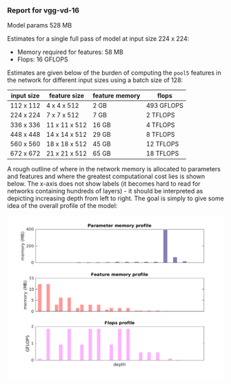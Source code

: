 ### Report for vgg-vd-16
Model params 528 MB 

Estimates for a single full pass of model at input size 224 x 224: 

* Memory required for features: 58 MB 
* Flops: 16 GFLOPS 

Estimates are given below of the burden of computing the `pool5` features in the network for different input sizes using a batch size of 128: 

| input size | feature size | feature memory | flops | 
|------------|--------------|----------------|-------| 
| 112 x 112 | 4 x 4 x 512 | 2 GB | 493 GFLOPS |
| 224 x 224 | 7 x 7 x 512 | 7 GB | 2 TFLOPS |
| 336 x 336 | 11 x 11 x 512 | 16 GB | 4 TFLOPS |
| 448 x 448 | 14 x 14 x 512 | 29 GB | 8 TFLOPS |
| 560 x 560 | 18 x 18 x 512 | 45 GB | 12 TFLOPS |
| 672 x 672 | 21 x 21 x 512 | 65 GB | 18 TFLOPS |

A rough outline of where in the network memory is allocated to parameters and features and where the greatest computational cost lies is shown below.  The x-axis does not show labels (it becomes hard to read for networks containing hundreds of layers) - it should be interpreted as depicting increasing depth from left to right.  The goal is simply to give some idea of the overall profile of the model: 

![vgg-vd-16 profile](figs/vgg-vd-16.png)
